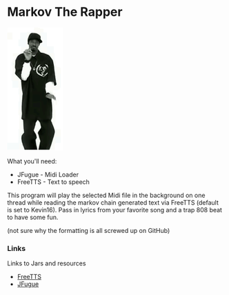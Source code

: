 # Markov The Rapper

![screen](snoop1.gif)

What you'll need:

  - JFugue - Midi Loader
  - FreeTTS - Text to speech 

This program will play the selected Midi file in the background on one thread while reading the markov chain generated text via FreeTTS (default is set to Kevin16). Pass in lyrics from your favorite song and a trap 808 beat to have some fun. 

(not sure why the formatting is all screwed up on GitHub)
### Links
Links to Jars and resources

* [FreeTTS](http://freetts.sourceforge.net/docs/index.php)
* [JFugue](http://www.jfugue.org/)



